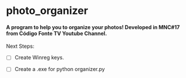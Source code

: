 # photo_organizer
#### A program to help you to organize your photos! Developed in MNC#17 from Código Fonte TV Youtube Channel.

Next Steps:

- [ ] Create Winreg keys.
- [ ] Create a .exe for python organizer.py

